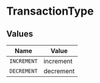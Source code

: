# TransactionType


## Values

| Name        | Value       |
| ----------- | ----------- |
| `INCREMENT` | increment   |
| `DECREMENT` | decrement   |